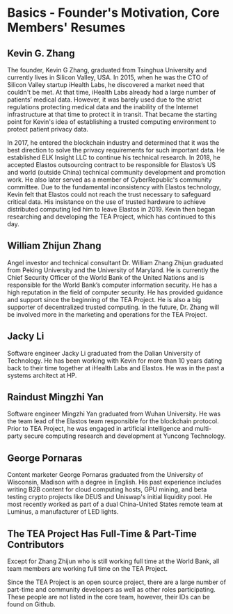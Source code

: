 # Basics - Founder's Motivation, Core Members' Resumes
## Kevin G. Zhang
The founder, Kevin G Zhang, graduated from Tsinghua University and currently lives in Silicon Valley, USA. In 2015, when he was the CTO of Silicon Valley startup iHealth Labs, he discovered a market need that couldn't be met. At that time, iHealth Labs already had a large number of patients’ medical data. However, it was barely used due to the strict regulations protecting medical data and the inability of the Internet infrastructure at that time to protect it in transit. That became the starting point for Kevin's idea of establishing a trusted computing environment to protect patient privacy data. 

In 2017, he entered the blockchain industry and determined that it was the best direction to solve the privacy requirements for such important data.  He established ELK Insight LLC to continue his technical research. In 2018, he accepted Elastos outsourcing contract to be responsible for Elastos’s US and world (outside China) technical community development and promotion work. He also later served as a member of CyberRepublic's community committee. Due to the fundamental inconsistency with Elastos technology, Kevin felt that Elastos could not reach the trust necessary to safeguard critical data. His insistance on the use of trusted hardware to achieve distributed computing led him to leave Elastos in 2019. Kevin then began researching and developing the TEA Project, which has continued to this day.

## William Zhijun Zhang
Angel investor and technical consultant Dr. William Zhang Zhijun graduated from Peking University and the University of Maryland. He is currently the Chief Security Officer of the World Bank of the United Nations and is responsible for the World Bank’s computer information security. He has a high reputation in the field of computer security. He has provided guidance and support since the beginning of the TEA Project. He is also a big supporter of decentralized trusted computing. In the future, Dr. Zhang will be involved more in the marketing and operations for the TEA Project.

## Jacky Li
Software engineer Jacky Li graduated from the Dalian University of Technology. He has been working with Kevin for more than 10 years dating back to their time together at iHealth Labs and Elastos. He was in the past a systems architect at HP. 

## Raindust Mingzhi Yan
Software engineer Mingzhi Yan graduated from Wuhan University. He was the team lead of the Elastos team responsible for the blockchain protocol. Prior to TEA Project, he was engaged in artificial intelligence and multi-party secure computing research and development at Yuncong Technology.

## George Pornaras
Content marketer George Pornaras graduated from the University of Wisconsin, Madison with a degree in English. His past experience includes writing B2B content for cloud computing hosts, GPU mining, and beta testing crypto projects like DEUS and Uniswap's initial liquidity pool. He most recently worked as part of a dual China-United States remote team at Luminus, a manufacturer of LED lights.

## The TEA Project Has Full-Time & Part-Time Contributors
Except for Zhang Zhijun who is still working full time at the World Bank,  all team members are working full time on the TEA Project. 

Since the TEA Project is an open source project, there are a large number of part-time and community developers as well as other roles participating. These people are not listed in the core team, however, their IDs can be found on Github.

